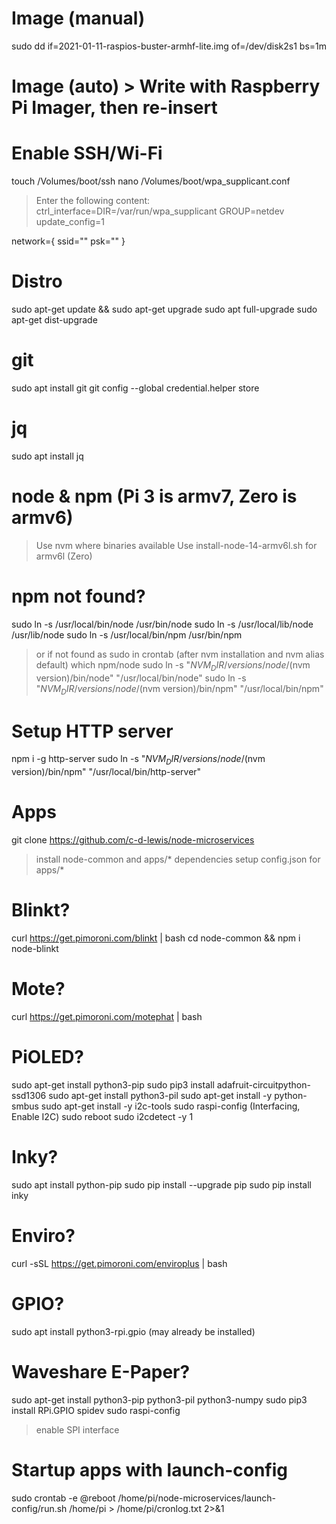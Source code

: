 # Image (manual)
sudo dd if=2021-01-11-raspios-buster-armhf-lite.img of=/dev/disk2s1 bs=1m

# Image (auto) > Write with Raspberry Pi Imager, then re-insert
# Enable SSH/Wi-Fi
touch /Volumes/boot/ssh
nano /Volumes/boot/wpa_supplicant.conf
> Enter the following content:
ctrl_interface=DIR=/var/run/wpa_supplicant GROUP=netdev
update_config=1

network={
  ssid=""
  psk=""
}

# Distro
sudo apt-get update && sudo apt-get upgrade
sudo apt full-upgrade
sudo apt-get dist-upgrade

# git
sudo apt install git
git config --global credential.helper store

# jq
sudo apt install jq

# node & npm (Pi 3 is armv7, Zero is armv6)
> Use nvm where binaries available
> Use install-node-14-armv6l.sh for armv6l (Zero)

# npm not found?
sudo ln -s /usr/local/bin/node /usr/bin/node
sudo ln -s /usr/local/lib/node /usr/lib/node
sudo ln -s /usr/local/bin/npm /usr/bin/npm
> or if not found as sudo in crontab (after nvm installation and nvm alias default)
> which npm/node
sudo ln -s "$NVM_DIR/versions/node/$(nvm version)/bin/node" "/usr/local/bin/node"
sudo ln -s "$NVM_DIR/versions/node/$(nvm version)/bin/npm" "/usr/local/bin/npm"

# Setup HTTP server
npm i -g http-server
sudo ln -s "$NVM_DIR/versions/node/$(nvm version)/bin/npm" "/usr/local/bin/http-server"

# Apps
git clone https://github.com/c-d-lewis/node-microservices
> install node-common and apps/* dependencies
> setup config.json for apps/*

# Blinkt?
curl https://get.pimoroni.com/blinkt | bash
cd node-common && npm i node-blinkt

# Mote?
curl https://get.pimoroni.com/motephat | bash

# PiOLED?
sudo apt-get install python3-pip
sudo pip3 install adafruit-circuitpython-ssd1306
sudo apt-get install python3-pil
sudo apt-get install -y python-smbus
sudo apt-get install -y i2c-tools
sudo raspi-config (Interfacing, Enable I2C)
sudo reboot
sudo i2cdetect -y 1

# Inky?
sudo apt install python-pip
sudo pip install --upgrade pip
sudo pip install inky

# Enviro?
curl -sSL https://get.pimoroni.com/enviroplus | bash

# GPIO?
sudo apt install python3-rpi.gpio (may already be installed)

# Waveshare E-Paper?
sudo apt-get install python3-pip python3-pil python3-numpy
sudo pip3 install RPi.GPIO spidev
sudo raspi-config
> enable SPI interface

# Startup apps with launch-config
sudo crontab -e
@reboot /home/pi/node-microservices/launch-config/run.sh /home/pi > /home/pi/cronlog.txt 2>&1
